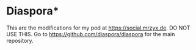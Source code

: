 # Diaspora*

This are the modifications for my pod at <https://social.mrzyx.de>. DO NOT USE THIS. Go to <https://github.com/diaspora/diaspora> for the main repository.
